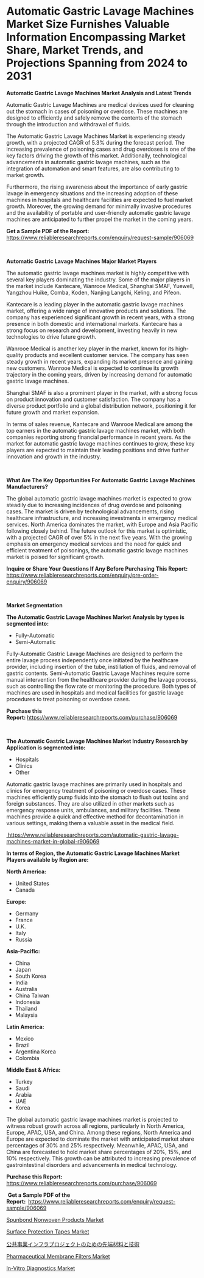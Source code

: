 <p><h1>Automatic Gastric Lavage Machines Market Size Furnishes Valuable Information Encompassing Market Share, Market Trends, and Projections Spanning from 2024 to 2031</h1></p><p><strong>Automatic Gastric Lavage Machines Market Analysis and Latest Trends</strong></p>
<p><p>Automatic Gastric Lavage Machines are medical devices used for cleaning out the stomach in cases of poisoning or overdose. These machines are designed to efficiently and safely remove the contents of the stomach through the introduction and withdrawal of fluids. </p><p>The Automatic Gastric Lavage Machines Market is experiencing steady growth, with a projected CAGR of 5.3% during the forecast period. The increasing prevalence of poisoning cases and drug overdoses is one of the key factors driving the growth of this market. Additionally, technological advancements in automatic gastric lavage machines, such as the integration of automation and smart features, are also contributing to market growth.</p><p>Furthermore, the rising awareness about the importance of early gastric lavage in emergency situations and the increasing adoption of these machines in hospitals and healthcare facilities are expected to fuel market growth. Moreover, the growing demand for minimally invasive procedures and the availability of portable and user-friendly automatic gastric lavage machines are anticipated to further propel the market in the coming years.</p></p>
<p><strong>Get a Sample PDF of the Report:&nbsp;</strong> <a href="https://www.reliableresearchreports.com/enquiry/request-sample/906069">https://www.reliableresearchreports.com/enquiry/request-sample/906069</a></p>
<p>&nbsp;</p>
<p><strong>Automatic Gastric Lavage Machines Major Market Players</strong></p>
<p><p>The automatic gastric lavage machines market is highly competitive with several key players dominating the industry. Some of the major players in the market include Kantecare, Wanrooe Medical, Shanghai SMAF, Yuewell, Yangzhou Huike, Comba, Koden, Nanjing Langchi, Keling, and Pifeon.</p><p>Kantecare is a leading player in the automatic gastric lavage machines market, offering a wide range of innovative products and solutions. The company has experienced significant growth in recent years, with a strong presence in both domestic and international markets. Kantecare has a strong focus on research and development, investing heavily in new technologies to drive future growth.</p><p>Wanrooe Medical is another key player in the market, known for its high-quality products and excellent customer service. The company has seen steady growth in recent years, expanding its market presence and gaining new customers. Wanrooe Medical is expected to continue its growth trajectory in the coming years, driven by increasing demand for automatic gastric lavage machines.</p><p>Shanghai SMAF is also a prominent player in the market, with a strong focus on product innovation and customer satisfaction. The company has a diverse product portfolio and a global distribution network, positioning it for future growth and market expansion.</p><p>In terms of sales revenue, Kantecare and Wanrooe Medical are among the top earners in the automatic gastric lavage machines market, with both companies reporting strong financial performance in recent years. As the market for automatic gastric lavage machines continues to grow, these key players are expected to maintain their leading positions and drive further innovation and growth in the industry.</p></p>
<p>&nbsp;</p>
<p><strong>What Are The Key Opportunities For Automatic Gastric Lavage Machines Manufacturers?</strong></p>
<p><p>The global automatic gastric lavage machines market is expected to grow steadily due to increasing incidences of drug overdose and poisoning cases. The market is driven by technological advancements, rising healthcare infrastructure, and increasing investments in emergency medical services. North America dominates the market, with Europe and Asia Pacific following closely behind. The future outlook for this market is optimistic, with a projected CAGR of over 5% in the next five years. With the growing emphasis on emergency medical services and the need for quick and efficient treatment of poisonings, the automatic gastric lavage machines market is poised for significant growth.</p></p>
<p><strong>Inquire or Share Your Questions If Any Before Purchasing This Report:</strong> <a href="https://www.reliableresearchreports.com/enquiry/pre-order-enquiry/906069">https://www.reliableresearchreports.com/enquiry/pre-order-enquiry/906069</a></p>
<p>&nbsp;</p>
<p><strong>Market Segmentation</strong></p>
<p><strong>The Automatic Gastric Lavage Machines Market Analysis by types is segmented into:</strong></p>
<p><ul><li>Fully-Automatic</li><li>Semi-Automatic</li></ul></p>
<p><p>Fully-Automatic Gastric Lavage Machines are designed to perform the entire lavage process independently once initiated by the healthcare provider, including insertion of the tube, instillation of fluids, and removal of gastric contents. Semi-Automatic Gastric Lavage Machines require some manual intervention from the healthcare provider during the lavage process, such as controlling the flow rate or monitoring the procedure. Both types of machines are used in hospitals and medical facilities for gastric lavage procedures to treat poisoning or overdose cases.</p></p>
<p><strong>Purchase this Report:&nbsp;</strong><a href="https://www.reliableresearchreports.com/purchase/906069">https://www.reliableresearchreports.com/purchase/906069</a></p>
<p>&nbsp;</p>
<p><strong>The Automatic Gastric Lavage Machines Market Industry Research by Application is segmented into:</strong></p>
<p><ul><li>Hospitals</li><li>Clinics</li><li>Other</li></ul></p>
<p><p>Automatic gastric lavage machines are primarily used in hospitals and clinics for emergency treatment of poisoning or overdose cases. These machines efficiently pump fluids into the stomach to flush out toxins and foreign substances. They are also utilized in other markets such as emergency response units, ambulances, and military facilities. These machines provide a quick and effective method for decontamination in various settings, making them a valuable asset in the medical field.</p></p>
<p><a href="https://www.reliableresearchreports.com/automatic-gastric-lavage-machines-market-in-global-r906069">&nbsp;https://www.reliableresearchreports.com/automatic-gastric-lavage-machines-market-in-global-r906069</a></p>
<p><strong>In terms of Region, the Automatic Gastric Lavage Machines Market Players available by Region are:</strong></p>
<p>
    <p> <strong> North America: </strong>
        <ul>
            <li>United States</li>
            <li>Canada</li>
        </ul>
        </p> 
    <p> <strong> Europe: </strong>
        <ul>
            <li>Germany</li>
            <li>France</li>
            <li>U.K.</li>
            <li>Italy</li>
            <li>Russia</li>
        </ul>
        </p> 
    <p> <strong> Asia-Pacific: </strong>
        <ul>
            <li>China</li>
            <li>Japan</li>
            <li>South Korea</li>
            <li>India</li>
            <li>Australia</li>
            <li>China Taiwan</li>
            <li>Indonesia</li>
            <li>Thailand</li>
            <li>Malaysia</li>
        </ul>
        </p> 
    <p> <strong> Latin America: </strong>
        <ul>
            <li>Mexico</li>
            <li>Brazil</li>
            <li>Argentina Korea</li>
            <li>Colombia</li>
        </ul>
        </p> 
    <p> <strong> Middle East & Africa: </strong>
        <ul>
            <li>Turkey</li>
            <li>Saudi</li>
            <li>Arabia</li>
            <li>UAE</li>
            <li>Korea</li>
        </ul>
    </p>
    </p>
<p><p>The global automatic gastric lavage machines market is projected to witness robust growth across all regions, particularly in North America, Europe, APAC, USA, and China. Among these regions, North America and Europe are expected to dominate the market with anticipated market share percentages of 30% and 25% respectively. Meanwhile, APAC, USA, and China are forecasted to hold market share percentages of 20%, 15%, and 10% respectively. This growth can be attributed to increasing prevalence of gastrointestinal disorders and advancements in medical technology.</p></p>
<p><strong>Purchase this Report: </strong><a href="https://www.reliableresearchreports.com/purchase/906069">https://www.reliableresearchreports.com/purchase/906069</a></p>
<p>&nbsp;<strong>Get a Sample PDF of the Report:&nbsp;&nbsp;</strong><a href="https://www.reliableresearchreports.com/enquiry/request-sample/906069">https://www.reliableresearchreports.com/enquiry/request-sample/906069</a></p>
<p><strong></strong></p>
<p><p><a href="https://github.com/gulaimolin/Market-Research-Report-List-6/blob/main/spunbond-nonwoven-products-market.md">Spunbond Nonwoven Products Market</a></p><p><a href="https://issuu.com/reportprime-2/docs/surface-protection-tapes-market-siz_0286cc791a3a03">Surface Protection Tapes Market</a></p><p><a href="https://medium.com/@royfoote921/%E5%85%AC%E5%85%B1%E4%BA%8B%E6%A5%AD%E3%82%A4%E3%83%B3%E3%83%95%E3%83%A9%E3%83%97%E3%83%AD%E3%82%B8%E3%82%A7%E3%82%AF%E3%83%88%E3%81%AE%E3%81%9F%E3%82%81%E3%81%AE%E5%85%88%E9%80%B2%E6%9D%90%E6%96%99%E3%81%A8%E6%8A%80%E8%A1%93%E5%B8%82%E5%A0%B4-%E3%82%B0%E3%83%AD%E3%83%BC%E3%83%90%E3%83%AB%E5%B8%82%E5%A0%B4%E3%82%B7%E3%82%A7%E3%82%A2%E3%81%A8%E3%83%A9%E3%83%B3%E3%82%AD%E3%83%B3%E3%82%B0-%E5%85%A8%E4%BD%93%E7%9A%84%E3%81%AA%E5%A3%B2%E4%B8%8A%E3%81%A8%E9%9C%80%E8%A6%81%E4%BA%88%E6%B8%AC2024-2031-52f4033085d1">公共事業インフラプロジェクトのための先端材料と技術</a></p><p><a href="https://github.com/RoccoManning/Market-Research-Report-List-6/blob/main/pharmaceutical-membrane-filters-market.md">Pharmaceutical Membrane Filters Market</a></p><p><a href="https://issuu.com/reportprime-2/docs/in-vitro-diagnostics-market-size-20_6ca99ae6c09bd1">In-Vitro Diagnostics Market</a></p></p>